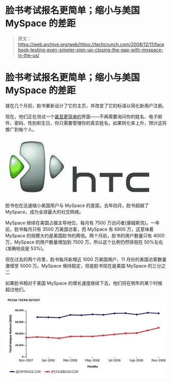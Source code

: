 # 脸书考试报名更简单；缩小与美国 MySpace 的差距

> 原文：<https://web.archive.org/web/https://techcrunch.com/2008/12/11/facebook-testing-even-simpler-sign-up-closing-the-gap-with-myspace-in-the-us/>

# 脸书考试报名更简单；缩小与美国 MySpace 的差距

就在几个月前，脸书重新设计了它的主页，并改变了它的标语以简化新用户注册。

现在，他们正在测试一个[甚至更简单的](https://web.archive.org/web/20221206184738/http://corywatilo.com/index.php/2008/12/11/facebooks-new-signup-process-running-on-ab-test/)界面——不再需要询问你的姓名、电子邮件、密码、性别和生日，你只需要管理你的真实姓名。如果转化率上升，预计这将推广到每个人。

![](img/f5af1edf435bc2887b14fa2f270a4417.png)

脸书也在迅速缩小美国用户与 MySpace 的差距。去年四月，脸书超越了 MySpace，成为全球最大的社交网络。

MySpace 继续在美国占据主导地位，每月有 7500 万访问者(康姆斯克)。一年前，脸书每月只有 3500 万美国访客，而 MySpace 有 6900 万，这意味着 MySpace 的规模大约是美国脸书的两倍。两个月前，脸书的用户数量只有 4000 万，MySpace 的用户数量增加到 7500 万，所以这个比例仍然徘徊在 50%左右(准确地说是 53%)。

但在过去的两个月里，脸书每月新增近 1000 万美国用户，11 月份的美国访客数量激增至 5000 万。MySpace 保持稳定，但是脸书现在是美国 MySpace 的三分之二

如果脸书相对于美国 MySpace 的增长速度继续下去，他们将在明年的某个时候超过他们。

![](img/898dc8744590414289813734bd48b47a.png)
